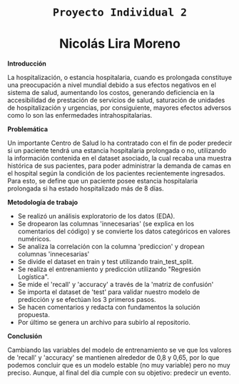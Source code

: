 # <h1 align="center">**`Proyecto Individual 2`**
# <h1 align="center">**Nicolás Lira Moreno**

**Introducción**

La hospitalización, o estancia hospitalaria, cuando es prolongada constituye una preocupación a nivel mundial debido a sus efectos negativos en el sistema de salud, aumentando los costos, generando deficiencia en la accesibilidad de prestación de servicios de salud, saturación de unidades de hospitalización y urgencias, por consiguiente, mayores efectos adversos como lo son las enfermedades intrahospitalarias.

**Problemática**

Un importante Centro de Salud lo ha contratado con el fin de poder predecir si un paciente tendrá una estancia hospitalaria prolongada o no, utilizando la información contenida en el dataset asociado, la cual recaba una muestra histórica de sus pacientes, para poder administrar la demanda de camas en el hospital según la condición de los pacientes recientemente ingresados.
Para esto, se define que un paciente posee estancia hospitalaria prolongada si ha estado hospitalizado más de 8 días.

**Metodología de trabajo**

- Se realizó un análisis exploratorio de los datos (EDA).
- Se dropearon las columnas 'innecesarias' (se explica en los comentarios del código) y se convierte los datos categóricos en valores numéricos.
- Se analiza la correlación con la columna 'prediccion' y dropean columnas 'innecesarias'
- Se divide el dataset en train y test utilizando train_test_split.
- Se realiza el entrenamiento y predicción utilizando "Regresión Logística".
- Se mide el 'recall' y 'accuracy' a través de la 'matriz de confusión'
- Se importa el dataset de 'test' para validar nuestro modelo de predicción y se efectúan los 3 primeros pasos.
- Se hacen comentarios y redacta con fundamentos la solución propuesta.
- Por último se genera un archivo para subirlo al repositorio.

**Conclusión**

Cambiando las variables del modelo de entrenamiento se ve que los valores de 'recall' y 'accuracy' se mantienen alrededor de 0,8 y 0,65, por lo que podemos concluir que es un modelo estable (no muy variable) pero no muy preciso. Aunque, al final del día cumple con su objetivo: predecir un evento.